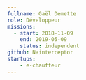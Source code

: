 ```yaml
---
fullname: Gaël Demette
role: Développeur
missions:
  - start: 2018-11-09
    end: 2019-05-09
    status: independent
github: Nainterceptor
startups:
    - e-chauffeur
---
```

